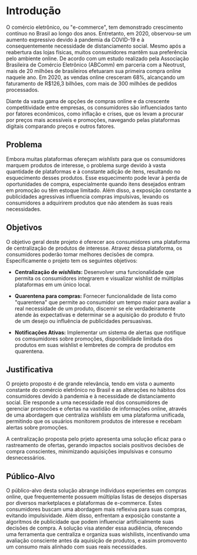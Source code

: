 # Introdução

O comércio eletrônico, ou "e-commerce", tem demonstrado crescimento contínuo no Brasil ao longo dos anos. Entretanto, em 2020, observou-se um aumento expressivo devido à pandemia da COVID-19 e à consequentemente necessidade de distanciamento social. Mesmo após a reabertura das lojas físicas, muitos consumidores mantêm sua preferência pelo ambiente online. De acordo com um estudo realizado pela Associação Brasileira de Comércio Eletrônico (ABComm) em parceria com a Neotrust, mais de 20 milhões de brasileiros efetuaram sua primeira compra online naquele ano. Em 2020, as vendas online cresceram 68%, alcançando um faturamento de R$126,3 bilhões, com mais de 300 milhões de pedidos processados.

Diante da vasta gama de opções de compras online e da crescente competitividade entre empresas, os consumidores são influenciados tanto por fatores econômicos, como inflação e crises, que os levam a procurar por preços mais acessíveis e promoções, navegando pelas plataformas digitais comparando preços e outros fatores.

## Problema
Embora muitas plataformas ofereçam *wishlists* para que os consumidores marquem produtos de interesse, o problema surge devido à vasta quantidade de plataformas e à constante adição de itens, resultando no esquecimento desses produtos. Esse esquecimento pode levar à perda de oportunidades de compra, especialmente quando itens desejados entram em promoção ou têm estoque limitado. Além disso, a exposição constante a publicidades agressivas influencia compras impulsivas, levando os consumidores a adquirirem produtos que não atendem às suas reais necessidades.

## Objetivos

O objetivo geral deste projeto é oferecer aos consumidores uma plataforma de centralização de produtos de interesse. Atravez dessa plataforma, os consumidores poderão tomar melhores decisões de compra. Especificamente o projeto tem os seguintes objetivos:

+ **Centralização de *wishlists*:** Desenvolver uma funcionalidade que permita os consumidores integrarem e visualizar wishlist de múltiplas plataformas em um único local.

+ **Quarentena para compras:** Fornecer funcionalidade de lista como "quarentena" que permite ao consumidor um tempo maior para avaliar a real necessidade de um produto, discemir se ele verdadeiramente atende às expectativas e determinar se a aquisição do produto é fruto de um desejo ou influência de publicidades persuasivas.

+ **Notificações Ativas:** Implementar  um sistema de alertas que notifique os comsumidores sobre promoções, disponibilidade limitada dos produtos em suas wishlist e lembretes de compra de produtos em quarentena.
   
## Justificativa

O projeto proposto é de grande relevância, tendo em vista o aumento constante do comércio eletrônico no Brasil e as alterações no hábitos dos consumidores devido à pandemia e à necessidade de distanciamento social. Ele responde a uma necessidade real dos consumidores de gerenciar promocões e ofertas na vastidão de informações online, através de uma abordagem que centraliza *wishlists* em uma plataforma unificada, permitindo que os usuários monitorem produtos de interesse e recebam alertas sobre promoções. 

A centralização proposta pelo prjeto apresenta uma solução eficaz para o rastreamento de ofertas, gerando impactos sociais positivos decisões de compra conscientes, minimizando aquisições impulsivas e consumo desnecessários.

## Público-Alvo

O público-alvo desta solução abrange indivíduos experientes em compras online, que frequentemente possuem múltiplas listas de desejos dispersas por diversos marketplaces e plataformas de e-commerce. Estes consumidores buscam uma abordagem mais reflexiva para suas compras, evitando impulsividade. Além disso, enfrentam a exposição constante a algoritmos de publicidade que podem influenciar artificialmente suas decisões de compra. A solução visa atender essa audiência, oferecendo uma ferramenta que centraliza e organiza suas wishilists, incentivando uma avaliação consciente antes da aquisição de produtos, e assim promovento um consumo mais alinhado com suas reais necessidades. 

